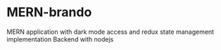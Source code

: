 # MERN-brando
MERN application with dark mode access and redux state management implementation Backend with nodejs 
